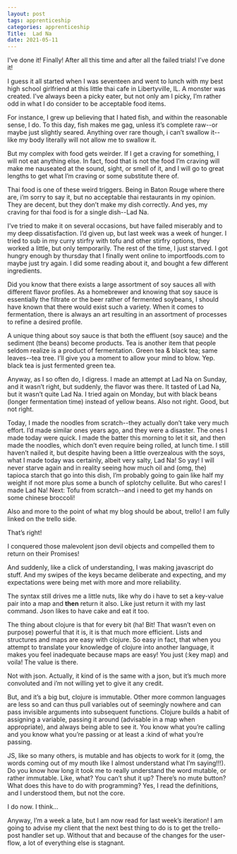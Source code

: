 ```yaml
---
layout: post 
tags: apprenticeship
categories: apprenticeship
Title:  Lad Na
date: 2021-05-11
---
```


I’ve done it!  Finally!  After all this time and after all the failed trials!  I’ve done it!

I guess it all started when I was seventeen and went to lunch with my best high school girlfriend at this little thai cafe in Libertyville, IL.  A monster was created.  I’ve always been a picky eater, but not only am I picky, I’m rather odd in what I do consider to be acceptable food items.

For instance, I grew up believing that I hated fish, and within the reasonable sense, I do.  To this day, fish makes me gag, unless it’s complete raw--or maybe just slightly seared.  Anything over rare though, i can’t swallow it--like my body literally will not allow me to swallow it.

But my complex with food gets weirder.  If I get a craving for something, I will not eat anything else.  In fact, food that is not the food I’m craving will make me nauseated at the sound, sight, or smell of it, and I will go to great lengths to get what I’m craving or some substitute there of.

Thai food is one of these weird triggers.  Being in Baton Rouge where there are, i’m sorry to say it, but no acceptable thai restaurants in my opinion.  They are decent, but they don’t make my dish correctly.  And yes, my craving for thai food is for a single dish--Lad Na.

I’ve tried to make it on several occasions, but have failed miserably and to my deep dissatisfaction.  I’d given up, but last week was a week of hunger.  I tried to sub in my curry stirfry with tofu and other stirfry options, they worked a little, but only temporarily.  The rest of the time, I just starved.  I got hungry enough by thursday that I finally went online to importfoods.com to maybe just try again.  I did some reading about it, and bought a few different ingredients.

Did you know that there exists a large assortment of soy sauces all with different flavor profiles.  As a homebrewer and knowing that soy sauce is essentially the filtrate or the beer rather of fermented soybeans, I should have known that there would exist such a variety.  When it comes to fermentation, there is always an art resulting in an assortment of processes to refine a desired profile.

A unique thing about soy sauce is that both the effluent (soy sauce) and the sediment (the beans) become products.  Tea is another item that people seldom realize is a product of fermentation.  Green tea & black tea; same leaves--tea tree.  I’ll give you a moment to allow your mind to blow.  Yep.  black tea is just fermented green tea.

Anyway, as I so often do, I digress.  I made an attempt at Lad Na on Sunday, and it wasn’t right, but suddenly, the flavor was there.  It tasted of Lad Na, but it wasn’t quite Lad Na.  I tried again on Monday, but with black beans (longer fermentation time) instead of yellow beans.  Also not right.  Good, but not right.

Today, I made the noodles from scratch--they actually don’t take very much effort.  I’d made similar ones years ago, and they were a disaster.  The ones I made today were quick.  I made the batter this morning to let it sit, and then made the noodles, which don’t even require being rolled, at lunch time.  I still haven’t nailed it, but despite having been a little overzealous with the soys, what I made today was certainly, albeit very salty, Lad Na!  So yay!  I will never starve again and in reality seeing how much oil and (omg, the) tapioca starch that go into this dish, I’m probably going to gain like half my weight if not more plus some a bunch of splotchy cellulite.  But who cares!  I made Lad Na!  Next: Tofu from scratch--and i need to get my hands on some chinese broccoli!

Also and more to the point of what my blog should be about, trello!  I am fully linked on the trello side.

That’s right!

I conquered those malevolent json devil objects and compelled them to return on their Promises!

And suddenly, like a click of understanding, I was making javascript do stuff.  And my swipes of the keys became deliberate and expecting, and my expectations were being met with more and more reliability.

The syntax still drives me a little nuts, like why do i have to set a key-value pair into a map and **then** return it also.  Like just return it with my last command.  Json likes to have cake and eat it too.

The thing about clojure is that for every bit (ha! Bit! That wasn’t even on purpose) powerful that it is, it is that much more efficient.  Lists and structures and maps are easy with clojure.  So easy in fact, that when you attempt to translate your knowledge of clojure into another language, it makes you feel inadequate because maps are easy!  You just (:key map) and voila!  The value is there.

Not with json.  Actually, it kind of is the same with a json, but it’s much more convoluted and i’m not willing yet to give it any credit.

But, and it’s a big but, clojure is immutable.  Other more common languages are less so and can thus pull variables out of seemingly nowhere and can pass invisible arguments into subsequent functions.  Clojure builds a habit of assigning a variable, passing it around (advisable in a map when appropriate), and always being able to see it.  You know what you’re calling and you know what you’re passing or at least a :kind of what you’re passing.

JS, like so many others, is mutable and has objects to work for it (omg, the words coming out of my mouth like I almost understand what I’m saying!!!).  Do you know how long it took me to really understand the word mutable, or rather immutable.  Like, what? You can’t shut it up?  There’s no mute button?  What does this have to do with programming?  Yes, I read the definitions, and I understood them, but not the core.

I do now.  I think…

Anyway, I’m a week a late, but I am now read for last week’s iteration!  I am going to advise my client that the next best thing to do is to get the trello-post handler set up.  Without that and because of the changes for the user-flow, a lot of everything else is stagnant.  


